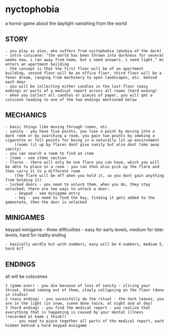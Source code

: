 # nyctophobia
a horror game about the daylight vanishing from the world

## STORY
    - you play as alex, who suffers from nyctophobia (phobia of the dark)
	- intro cutscene: "the world has been thrown into darkness for several weeks now. i ran away from home, but i need answers. i need light." mc enters an apartment building
	- the concept is that the first floor will be of an apartment building, second floor will be an office floor, third floor will be a fever dream, ranging from machinery to open landscapes, etc. behind each door
	- you will be collecting either candles in the last floor (easy ending) or parts of a medical report across all rooms (hard ending)
	- when you collect all candles or pieces of paper, you will get a cutscene leading to one of the two endings mentioned below


## MECHANICS
	- basic things like moving through rooms, etc.
	- sanity - you have five points, you lose a point by moving into a dark room or by searching a room, you gain two points by smoking a cigarette or full points for being in a naturally lit up environment
		(rooms lit up by flares dont give sanity but also dont take away sanity)
	- you can search a room to find an item
	- items - see items section
	- flares - there will only be one flare you can have, which you will be able to place in a room - you can then also pick up the flare and then carry it to a different room
		(the flare will be off when you hold it, so you dont gain anything from holding it)
	- locked doors - you need to unlock them, when you do, they stay unlocked; there are two ways to unlock a door:
		- keypad - see minigame entry
		- key - you need to find the key, finding it gets added to the gamestate, then the door is unlocked

## MINIGAMES

keypad minigame - three difficulties - easy for early levels, medium for later levels, hard for reality ending

	- basically wordle but with numbers, easy will be 4 numbers, medium 5, hard 6/7

## ENDINGS
all will be cutscenes

    1 (game over) - you die because of loss of sanity - slicing your throat, blood coming out of them, slowly collapsing on the floor (done in studio)
    2 (easy ending) - you sucessfully do the ritual - the dark leaves, you are in the light (in snow, scene done twice, at night and at day)
    3 (hard ending) - you find the medical report - you realize that everything that is happening is caused by your mental illness (recorded at home i think?)
        - you need to piece together all parts of the medical report, each hidden behind a hard keypad minigame
